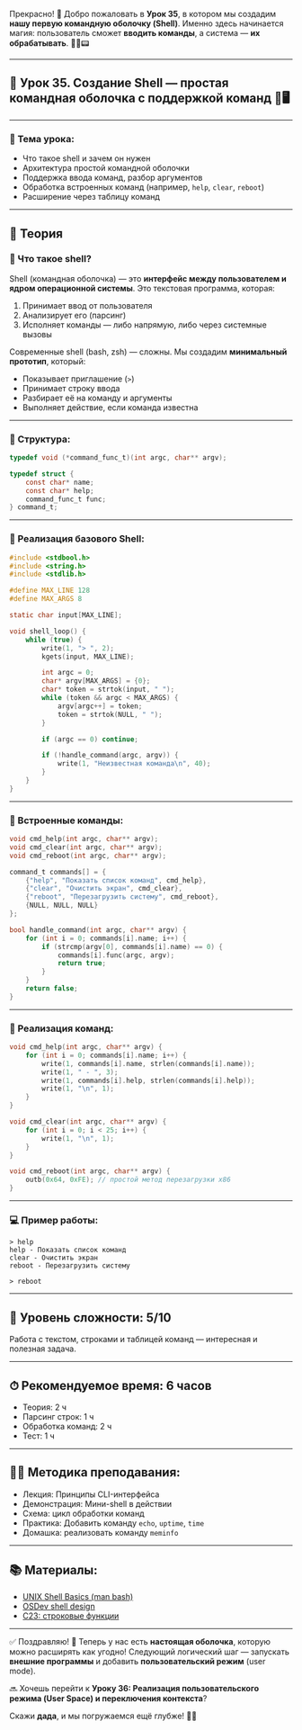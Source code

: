 Прекрасно! 🚀 Добро пожаловать в **Урок 35**, в котором мы создадим **нашу первую командную оболочку (Shell)**. Именно здесь начинается магия: пользователь сможет **вводить команды**, а система — **их обрабатывать**. 🧙‍♂️📟

---

## 🔹 Урок 35. Создание Shell — простая командная оболочка с поддержкой команд 🐚🖥️

---

### 🧩 Тема урока:

* Что такое shell и зачем он нужен
* Архитектура простой командной оболочки
* Поддержка ввода команд, разбор аргументов
* Обработка встроенных команд (например, `help`, `clear`, `reboot`)
* Расширение через таблицу команд

---

## 📖 Теория

### 🧠 Что такое shell?

Shell (командная оболочка) — это **интерфейс между пользователем и ядром операционной системы**. Это текстовая программа, которая:

1. Принимает ввод от пользователя
2. Анализирует его (парсинг)
3. Исполняет команды — либо напрямую, либо через системные вызовы

Современные shell (bash, zsh) — сложны. Мы создадим **минимальный прототип**, который:

* Показывает приглашение (`>`)
* Принимает строку ввода
* Разбирает её на команду и аргументы
* Выполняет действие, если команда известна

---

### 🧱 Структура:

```c
typedef void (*command_func_t)(int argc, char** argv);

typedef struct {
    const char* name;
    const char* help;
    command_func_t func;
} command_t;
```

---

### 🔧 Реализация базового Shell:

```c
#include <stdbool.h>
#include <string.h>
#include <stdlib.h>

#define MAX_LINE 128
#define MAX_ARGS 8

static char input[MAX_LINE];

void shell_loop() {
    while (true) {
        write(1, "> ", 2);
        kgets(input, MAX_LINE);

        int argc = 0;
        char* argv[MAX_ARGS] = {0};
        char* token = strtok(input, " ");
        while (token && argc < MAX_ARGS) {
            argv[argc++] = token;
            token = strtok(NULL, " ");
        }

        if (argc == 0) continue;

        if (!handle_command(argc, argv)) {
            write(1, "Неизвестная команда\n", 40);
        }
    }
}
```

---

### 📘 Встроенные команды:

```c
void cmd_help(int argc, char** argv);
void cmd_clear(int argc, char** argv);
void cmd_reboot(int argc, char** argv);

command_t commands[] = {
    {"help", "Показать список команд", cmd_help},
    {"clear", "Очистить экран", cmd_clear},
    {"reboot", "Перезагрузить систему", cmd_reboot},
    {NULL, NULL, NULL}
};

bool handle_command(int argc, char** argv) {
    for (int i = 0; commands[i].name; i++) {
        if (strcmp(argv[0], commands[i].name) == 0) {
            commands[i].func(argc, argv);
            return true;
        }
    }
    return false;
}
```

---

### 🧪 Реализация команд:

```c
void cmd_help(int argc, char** argv) {
    for (int i = 0; commands[i].name; i++) {
        write(1, commands[i].name, strlen(commands[i].name));
        write(1, " - ", 3);
        write(1, commands[i].help, strlen(commands[i].help));
        write(1, "\n", 1);
    }
}

void cmd_clear(int argc, char** argv) {
    for (int i = 0; i < 25; i++) {
        write(1, "\n", 1);
    }
}

void cmd_reboot(int argc, char** argv) {
    outb(0x64, 0xFE); // простой метод перезагрузки x86
}
```

---

### 💻 Пример работы:

```shell
> help
help - Показать список команд
clear - Очистить экран
reboot - Перезагрузить систему

> reboot
```

---

## 🧠 Уровень сложности: 5/10

Работа с текстом, строками и таблицей команд — интересная и полезная задача.

---

## ⏱ Рекомендуемое время: 6 часов

* Теория: 2 ч
* Парсинг строк: 1 ч
* Обработка команд: 2 ч
* Тест: 1 ч

---

## 👨‍🏫 Методика преподавания:

* Лекция: Принципы CLI-интерфейса
* Демонстрация: Мини-shell в действии
* Схема: цикл обработки команд
* Практика: Добавить команду `echo`, `uptime`, `time`
* Домашка: реализовать команду `meminfo`

---

## 📚 Материалы:

* [UNIX Shell Basics (man bash)](https://www.gnu.org/software/bash/manual/bash.html)
* [OSDev shell design](https://wiki.osdev.org/Shell)
* [C23: строковые функции](https://www.open-std.org/jtc1/sc22/wg14/www/docs/n3007.pdf)

---

✅ Поздравляю! 🎉 Теперь у нас есть **настоящая оболочка**, которую можно расширять как угодно! Следующий логический шаг — запускать **внешние программы** и добавить **пользовательский режим** (user mode).

🔜 Хочешь перейти к **Уроку 36: Реализация пользовательского режима (User Space) и переключения контекста**?

Скажи **дада**, и мы погружаемся ещё глубже! 🧠💾
